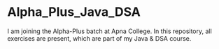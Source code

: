 # Alpha_Plus_Java_DSA
I am joining the Alpha-Plus batch at Apna College. In this repository, all exercises are present, which are part of my Java &amp; DSA course.
